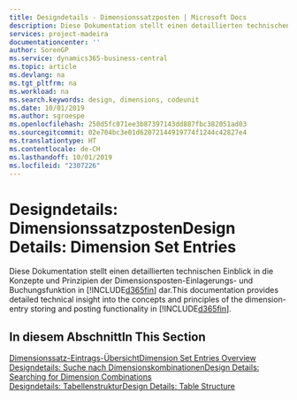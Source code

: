 ```yaml
---
title: Designdetails - Dimensionssatzposten | Microsoft Docs
description: Diese Dokumentation stellt einen detaillierten technischen Einblick in die Urheberrechtshinweise und Prinzipien bereit, die verwendet werden, um die Dimensionsposten-Einlagerungs- und Buchungsfunktion in  neu zu gestalten.
services: project-madeira
documentationcenter: ''
author: SorenGP
ms.service: dynamics365-business-central
ms.topic: article
ms.devlang: na
ms.tgt_pltfrm: na
ms.workload: na
ms.search.keywords: design, dimensions, codeunit
ms.date: 10/01/2019
ms.author: sgroespe
ms.openlocfilehash: 250d5fc071ee3b87397143dd887fbc382051ad03
ms.sourcegitcommit: 02e704bc3e01d62072144919774f1244c42827e4
ms.translationtype: HT
ms.contentlocale: de-CH
ms.lasthandoff: 10/01/2019
ms.locfileid: "2307226"
---
```

# <a name="design-details-dimension-set-entries"></a><span data-ttu-id="3ee3e-103">Designdetails: Dimensionssatzposten</span><span class="sxs-lookup"><span data-stu-id="3ee3e-103">Design Details: Dimension Set Entries</span></span>
<span data-ttu-id="3ee3e-104">Diese Dokumentation stellt einen detaillierten technischen Einblick in die Konzepte und Prinzipien der Dimensionsposten-Einlagerungs- und Buchungsfunktion in [!INCLUDE[d365fin](includes/d365fin_md.md)] dar.</span><span class="sxs-lookup"><span data-stu-id="3ee3e-104">This documentation provides detailed technical insight into the concepts and principles of the dimension-entry storing and posting functionality in [!INCLUDE[d365fin](includes/d365fin_md.md)].</span></span>

## <a name="in-this-section"></a><span data-ttu-id="3ee3e-105">In diesem Abschnitt</span><span class="sxs-lookup"><span data-stu-id="3ee3e-105">In This Section</span></span>  
[<span data-ttu-id="3ee3e-106">Dimensionssatz-Eintrags-Übersicht</span><span class="sxs-lookup"><span data-stu-id="3ee3e-106">Dimension Set Entries Overview</span></span>](design-details-dimension-set-entries-overview.md)  
[<span data-ttu-id="3ee3e-107">Designdetails: Suche nach Dimensionskombinationen</span><span class="sxs-lookup"><span data-stu-id="3ee3e-107">Design Details: Searching for Dimension Combinations</span></span>](design-details-searching-for-dimension-combinations.md)  
[<span data-ttu-id="3ee3e-108">Designdetails: Tabellenstruktur</span><span class="sxs-lookup"><span data-stu-id="3ee3e-108">Design Details: Table Structure</span></span>](design-details-table-structure.md)  
